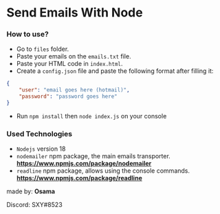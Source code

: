 <h1>Send Emails With Node</h1>

<h3>How to use?</h3>

* Go to `files` folder.
* Paste your emails on the `emails.txt` file.
* Paste your HTML code in `index.html`.
* Create a `config.json` file and paste the following format after filling it:
```json
{
    "user": "email goes here (hotmail)",
    "password": "password goes here"
}
```
* Run `npm install` then `node index.js` on your console

<h3>Used Technologies</h3>

* `Nodejs` version 18
* `nodemailer` npm package, the main emails transporter. **https://www.npmjs.com/package/nodemailer**
* `readline` npm package, allows using the console commands. **https://www.npmjs.com/package/readline**

made by: **Osama**

Discord: SXY#8523
